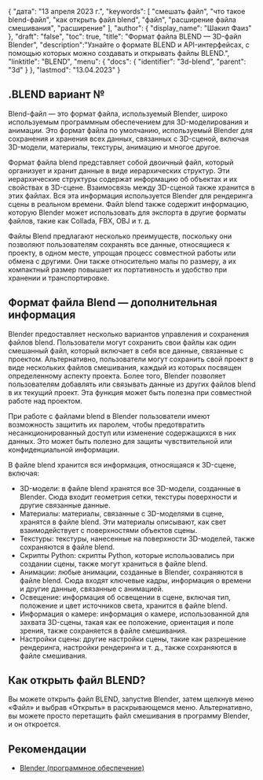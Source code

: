 {
"дата": "13 апреля 2023 г.",
  "keywords": [
"смешать файл",
"что такое blend-файл",
"как открыть файл blend",
"файл",
"расширение файла смешивания",
"расширение"
],
  "author": {
"display_name": "Шакил Фаиз"
},
"draft": "false",
"toc": true,
"title": "Формат файла BLEND — 3D-файл Blender",
  "description":"Узнайте о формате BLEND и API-интерфейсах, с помощью которых можно создавать и открывать файлы BLEND.",
"linktitle": "BLEND",
  "menu": {
    "docs": {
      "identifier": "3d-blend",
"parent": "3d"
}
},
"lastmod": "13.04.2023"
}

## .BLEND вариант №

Blend-файл — это формат файла, используемый Blender, широко используемым программным обеспечением для 3D-моделирования и анимации. Это формат файла по умолчанию, используемый Blender для сохранения и хранения всех данных, связанных с 3D-сценой, включая 3D-модели, материалы, текстуры, анимацию и многое другое.

Формат файла blend представляет собой двоичный файл, который организует и хранит данные в виде иерархических структур. Эти иерархические структуры содержат информацию об объектах и их свойствах в 3D-сцене. Взаимосвязь между 3D-сценой также хранится в этих файлах. Вся эта информация используется Blender для рендеринга сцены в реальном времени. Файл blend также содержит информацию, которую Blender может использовать для экспорта в другие форматы файлов, такие как Collada, FBX, OBJ и т. д.

Файлы Blend предлагают несколько преимуществ, поскольку они позволяют пользователям сохранять все данные, относящиеся к проекту, в одном месте, упрощая процесс совместной работы или обмена с другими. Они также относительно малы по размеру, а их компактный размер повышает их портативность и удобство при хранении и транспортировке.

## Формат файла Blend — дополнительная информация

Blender предоставляет несколько вариантов управления и сохранения файлов blend. Пользователи могут сохранить свои файлы как один смешанный файл, который включает в себя все данные, связанные с проектом. Альтернативно, пользователи могут сохранить свой проект в виде нескольких файлов смешивания, каждый из которых посвящен определенному аспекту проекта. Более того, Blender позволяет пользователям добавлять или связывать данные из других файлов blend в их текущий проект. Эта функция может быть полезна при совместной работе над проектом.

При работе с файлами blend в Blender пользователи имеют возможность защитить их паролем, чтобы предотвратить несанкционированный доступ или изменение содержащихся в них данных. Это может быть полезно для защиты чувствительной или конфиденциальной информации.

В файле blend хранится вся информация, относящаяся к 3D-сцене, включая:

- 3D-модели: в файле blend хранятся все 3D-модели, созданные в Blender. Сюда входит геометрия сетки, текстуры поверхности и другие связанные данные.
- Материалы: материалы, связанные с 3D-моделями в сцене, хранятся в файле blend. Эти материалы описывают, как свет взаимодействует с поверхностями объектов сцены.
- Текстуры: текстуры, нанесенные на поверхности 3D-моделей, также сохраняются в файле blend.
- Скрипты Python: скрипты Python, которые использовались при создании сцены, также могут храниться в файле blend.
- Анимации: любые анимации, созданные в Blender, сохраняются в файле blend. Сюда входят ключевые кадры, информация о времени и другие данные, связанные с анимацией.
- Освещение: информация об освещении в сцене, включая тип, положение и цвет источников света, хранится в файле blend.
- Информация о камере: информация о камере, использованной для захвата 3D-сцены, такая как ее положение, ориентация и поле зрения, также сохраняется в файле смешивания.
- Настройки сцены: другие настройки сцены, такие как разрешение рендеринга, настройки рендеринга и т. д., также сохраняются в файле смешивания.

## Как открыть файл BLEND?
Вы можете открыть файл BLEND, запустив Blender, затем щелкнув меню «Файл» и выбрав «Открыть» в раскрывающемся меню. Альтернативно, вы можете просто перетащить файл смешивания в программу Blender, и он откроется.

## Рекомендации
* [Blender (программное обеспечение)](https://en.wikipedia.org/wiki/Blender_(software))

